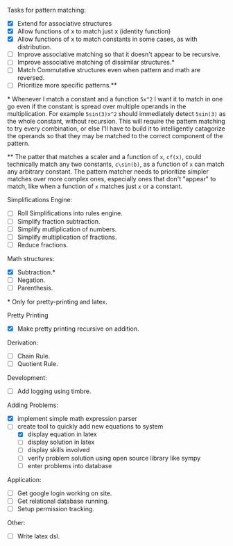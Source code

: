 Tasks for pattern matching:
- [x] Extend for associative structures
- [x] Allow functions of x to match just x (identity function)
- [x] Allow functions of x to match constants in some cases, as with distribution.
- [ ] Improve associative matching so that it doesn't appear to be recursive.
- [ ] Improve associative matching of dissimilar structures.\*
- [ ] Match Commutative structures even when pattern and math are reversed.
- [ ] Prioritize more specific patterns.\*\*

\* Whenever I match a constant and a function `5x^2` I want it to match in one go
even if the constant is spread over multiple operands in the multiplication. For
example `5sin(3)x^2` should immediately detect `5sin(3)` as the whole constant,
without recursion. This will require the pattern matching to try every combination,
or else I'll have to build it to intelligently catagorize the operands so that they
may be matched to the correct component of the pattern.

\*\* The patter that matches a scaler and a function of `x`, `cf(x)`, could
technically match any two constants, `c\sin(b)`, as a function of `x` can match any
arbitrary constant. The pattern matcher needs to prioritize simpler matches over
more complex ones, especially ones that don't "appear" to match, like when a
function of `x` matches just `x` or a constant.

Simplifications Engine:
- [ ] Roll Simplifications into rules engine.
- [ ] Simplify fraction subtraction.
- [ ] Simplify mutliplication of numbers.
- [ ] Simplify multiplication of fractions.
- [ ] Reduce fractions.

Math structures:
- [X] Subtraction.\*
- [ ] Negation.
- [ ] Parenthesis.

\* Only for pretty-printing and latex.

Pretty Printing
- [x] Make pretty printing recursive on addition.

Derivation:
- [ ] Chain Rule.
- [ ] Quotient Rule.

Development:
- [ ] Add logging using timbre.

Adding Problems:
- [x] implement simple math expression parser
- [ ] create tool to quickly add new equations to system
  - [x] display equation in latex
  - [ ] display solution in latex
  - [ ] display skills involved
  - [ ] verify problem solution using open source library like sympy
  - [ ] enter problems into database

Application:
- [ ] Get google login working on site.
- [ ] Get relational database running.
- [ ] Setup permission tracking.

Other:
- [ ] Write latex dsl.
